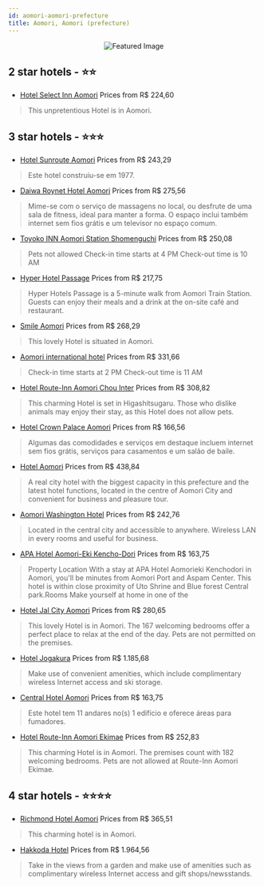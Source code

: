 ```yaml
---
id: aomori-aomori-prefecture
title: Aomori, Aomori (prefecture)
---
```


<center><img src="https://i.travelapi.com/hotels/23000000/22810000/22807300/22807272/c6b6b4b2_z.jpg" alt="Featured Image" /></center>


##  2 star hotels - ⭐️⭐️

-    [Hotel Select Inn Aomori](https://us.hurb.com/hotels/aomori/hotel-select-inn-aomori-JNP-JP688624?cmp=18055) Prices from R$ 224,60
   > This unpretentious Hotel is in Aomori. 

##  3 star hotels - ⭐️⭐️⭐️

-    [Hotel Sunroute Aomori](https://us.hurb.com/hotels/aomori/hotel-sunroute-aomori-JNP-JP03281H?cmp=18055) Prices from R$ 243,29
   > Este hotel construiu-se em 1977.
-    [Daiwa Roynet Hotel Aomori](https://us.hurb.com/hotels/aomori/daiwa-roynet-hotel-aomori-JNP-JP05561X?cmp=18055) Prices from R$ 275,56
   > Mime-se com o serviço de massagens no local, ou desfrute de uma sala de fitness, ideal para manter a forma. O espaço inclui também internet sem fios grátis e um televisor no espaço comum.
-    [Toyoko INN Aomori Station Shomenguchi](https://us.hurb.com/hotels/aomori/toyoko-inn-aomori-station-shomenguchi-JNP-JP01189P?cmp=18055) Prices from R$ 250,08
   > Pets not allowed  Check-in time starts at 4 PM  Check-out time is 10 AM
-    [Hyper Hotel Passage](https://us.hurb.com/hotels/aomori/hyper-hotel-passage-JNP-JP802464?cmp=18055) Prices from R$ 217,75
   > Hyper Hotels Passage is a 5-minute walk from Aomori Train Station. Guests can enjoy their meals and a drink at the on-site café and restaurant.
-    [Smile Aomori](https://us.hurb.com/hotels/aomori/smile-aomori-JNP-JP846676?cmp=18055) Prices from R$ 268,29
   > This lovely Hotel is situated in Aomori. 
-    [Aomori international hotel](https://us.hurb.com/hotels/aomori/aomori-international-hotel-JNP-JP01365G?cmp=18055) Prices from R$ 331,66
   > Check-in time starts at 2 PM  Check-out time is 11 AM
-    [Hotel Route-Inn Aomori Chou Inter](https://us.hurb.com/hotels/aomori/hotel-route-inn-aomori-chou-inter-JNP-JP657704?cmp=18055) Prices from R$ 308,82
   > This charming Hotel is set in Higashitsugaru. Those who dislike animals may enjoy their stay, as this Hotel does not allow pets. 
-    [Hotel Crown Palace Aomori](https://us.hurb.com/hotels/aomori/hotel-crown-palace-aomori-JNP-JP264921?cmp=18055) Prices from R$ 166,56
   > Algumas das comodidades e serviços em destaque incluem internet sem fios grátis, serviços para casamentos e um salão de baile.
-    [Hotel Aomori](https://us.hurb.com/hotels/aomori/hotel-aomori-JNP-JP267266?cmp=18055) Prices from R$ 438,84
   > A real city hotel with the biggest capacity in this prefecture and the latest hotel functions, located in the centre of Aomori City and convenient for business and pleasure tour. 
-    [Aomori Washington Hotel](https://us.hurb.com/hotels/aomori/aomori-washington-hotel-JNP-JP030504?cmp=18055) Prices from R$ 242,76
   > Located in the central city and accessible to anywhere.  Wireless LAN in every rooms and useful for business.
-    [APA Hotel Aomori-Eki Kencho-Dori](https://us.hurb.com/hotels/aomori/apa-hotel-aomori-eki-kencho-dori-JNP-JP807015?cmp=18055) Prices from R$ 163,75
   > Property Location With a stay at APA Hotel Aomorieki Kenchodori in Aomori, you&apos;ll be minutes from Aomori Port and Aspam Center.  This hotel is within close proximity of Uto Shrine and Blue forest Central park.Rooms Make yourself at home in one of the
-    [Hotel Jal City Aomori](https://us.hurb.com/hotels/aomori/hotel-jal-city-aomori-JNP-JP065900?cmp=18055) Prices from R$ 280,65
   > This lovely Hotel is in Aomori. The 167 welcoming bedrooms offer a perfect place to relax at the end of the day. Pets are not permitted on the premises. 
-    [Hotel Jogakura](https://us.hurb.com/hotels/aomori/hotel-jogakura-JNP-JP03280K?cmp=18055) Prices from R$ 1.185,68
   > Make use of convenient amenities, which include complimentary wireless Internet access and ski storage.
-    [Central Hotel Aomori](https://us.hurb.com/hotels/aomori/central-hotel-aomori-JNP-JP522004?cmp=18055) Prices from R$ 163,75
   > Este hotel tem 11 andares no(s) 1 edifício e oferece áreas para fumadores.
-    [Hotel Route-Inn Aomori Ekimae](https://us.hurb.com/hotels/aomori/hotel-route-inn-aomori-ekimae-JNP-JP259394?cmp=18055) Prices from R$ 252,83
   > This charming Hotel is in Aomori. The premises count with 182 welcoming bedrooms. Pets are not allowed at Route-Inn Aomori Ekimae. 

##  4 star hotels - ⭐️⭐️⭐️⭐️

-    [Richmond Hotel Aomori](https://us.hurb.com/hotels/aomori/richmond-hotel-aomori-JNP-JP369208?cmp=18055) Prices from R$ 365,51
   > This charming hotel is in Aomori. 
-    [Hakkoda Hotel](https://us.hurb.com/hotels/aomori/hakkoda-hotel-JNP-JP092157?cmp=18055) Prices from R$ 1.964,56
   > Take in the views from a garden and make use of amenities such as complimentary wireless Internet access and gift shops/newsstands.
